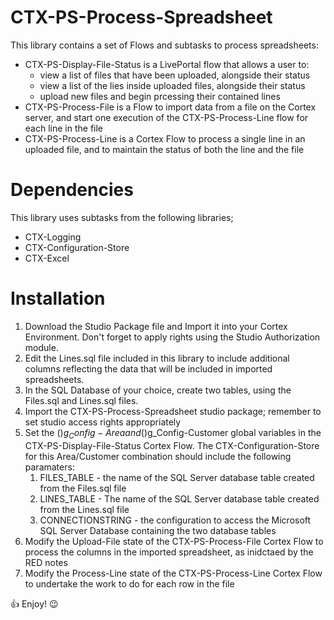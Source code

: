 # CTX-PS-Process-Spreadsheet

This library contains a set of Flows and subtasks to process spreadsheets:
- CTX-PS-Display-File-Status is a LivePortal flow that allows a user to:
  - view a list of files that have been uploaded, alongside their status
  - view a list of the lies inside uploaded files, alongside their status
  - upload new files and begin prcessing their contained lines
- CTX-PS-Process-File is a Flow to import data from a file on the Cortex server, and start one execution of the CTX-PS-Process-Line flow for each line in the file
- CTX-PS-Process-Line is a Cortex Flow to process a single line in an uploaded file, and to maintain the status of both the line and the file
 
 # Dependencies
This library uses subtasks from the following libraries;
- CTX-Logging
- CTX-Configuration-Store
- CTX-Excel

# Installation
1. Download the Studio Package file and Import it into your Cortex Environment. Don't forget to apply rights using the Studio Authorization module.
1. Edit the Lines.sql file included in this library to include additional columns reflecting the data that will be included in imported spreadsheets.
1. In the SQL Database of your choice, create two tables, using the Files.sql and Lines.sql files.
1. Import the CTX-PS-Process-Spreadsheet studio package; remember to set studio access rights appropriately
1. Set the ($)g_Config-Area and ($)g_Config-Customer global variables in the CTX-PS-Display-File-Status Cortex Flow. The CTX-Configuration-Store for this Area/Customer combination should include the following paramaters:
   1. FILES_TABLE - the name of the SQL Server database table created from the Files.sql file
   1. LINES_TABLE - The name of the SQL Server database table created from the Lines.sql file
   1. CONNECTIONSTRING - the configuration to access the Microsoft SQL Server Database containing the two database tables
1. Modify the Upload-File state of the CTX-PS-Process-File Cortex Flow to process the columns in the imported spreadsheet, as inidctaed by the RED notes
1. Modify the Process-Line state of the CTX-PS-Process-Line Cortex Flow to undertake the work to do for each row in the file

:thumbsup: Enjoy! :wink:
